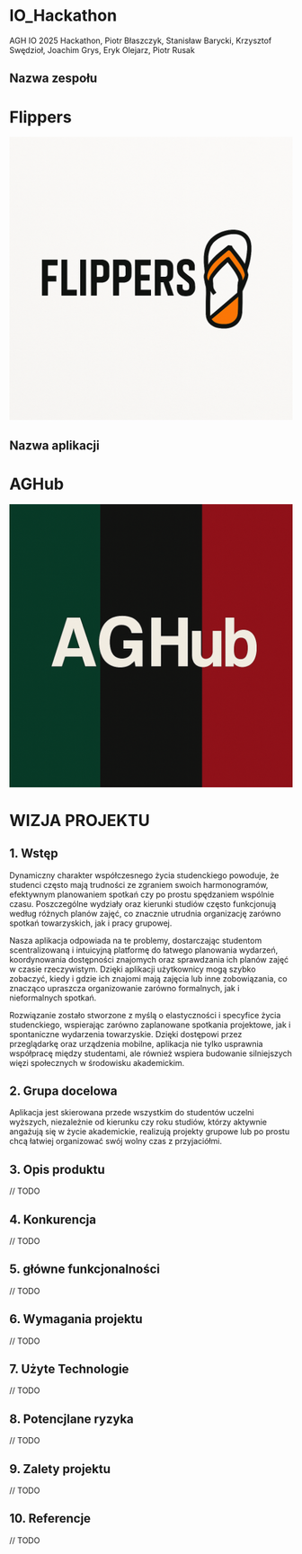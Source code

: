 # IO_Hackathon
AGH IO 2025 Hackathon, Piotr Błaszczyk, Stanisław Barycki, Krzysztof Swędzioł, Joachim Grys, Eryk Olejarz, Piotr Rusak  
## Nazwa zespołu ##  
# Flippers   
![alt text](team_logo.png)
## Nazwa aplikacji   
# AGHub    
![alt text](app_logo.png)

# WIZJA PROJEKTU

## 1. Wstęp  

Dynamiczny charakter współczesnego życia studenckiego powoduje, że studenci często mają trudności ze zgraniem swoich harmonogramów, efektywnym planowaniem spotkań czy po prostu spędzaniem wspólnie czasu. Poszczególne wydziały oraz kierunki studiów często funkcjonują według różnych planów zajęć, co znacznie utrudnia organizację zarówno spotkań towarzyskich, jak i pracy grupowej.

Nasza aplikacja odpowiada na te problemy, dostarczając studentom scentralizowaną i intuicyjną platformę do łatwego planowania wydarzeń, koordynowania dostępności znajomych oraz sprawdzania ich planów zajęć w czasie rzeczywistym. Dzięki aplikacji użytkownicy mogą szybko zobaczyć, kiedy i gdzie ich znajomi mają zajęcia lub inne zobowiązania, co znacząco upraszcza organizowanie zarówno formalnych, jak i nieformalnych spotkań.

Rozwiązanie zostało stworzone z myślą o elastyczności i specyfice życia studenckiego, wspierając zarówno zaplanowane spotkania projektowe, jak i spontaniczne wydarzenia towarzyskie. Dzięki dostępowi przez przeglądarkę oraz urządzenia mobilne, aplikacja nie tylko usprawnia współpracę między studentami, ale również wspiera budowanie silniejszych więzi społecznych w środowisku akademickim.


## 2. Grupa docelowa

Aplikacja jest skierowana przede wszystkim do studentów uczelni wyższych, niezależnie od kierunku czy roku studiów, którzy aktywnie angażują się w życie akademickie, realizują projekty grupowe lub po prostu chcą łatwiej organizować swój wolny czas z przyjaciółmi.

## 3. Opis produktu 

// TODO

## 4. Konkurencja

// TODO

## 5. główne funkcjonalności

// TODO

## 6. Wymagania projektu 

// TODO

## 7. Użyte Technologie

// TODO

## 8. Potencjlane ryzyka

// TODO

## 9. Zalety projektu

// TODO

## 10. Referencje

// TODO